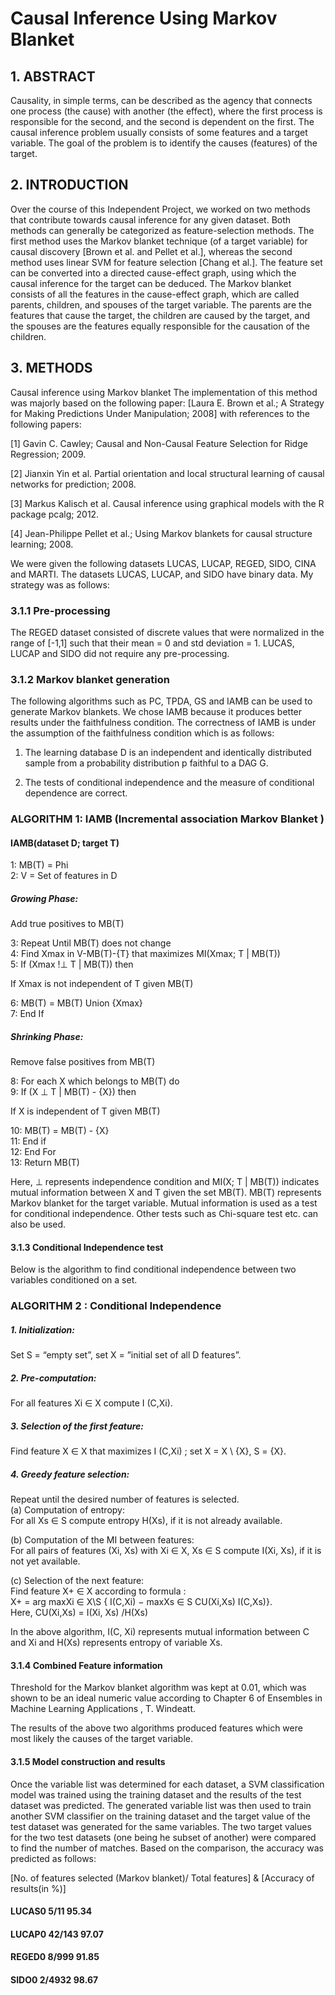 # Causal Inference Using Markov Blanket

## 1. ABSTRACT
Causality, in simple terms, can be described as the agency that connects one process
(the cause) with another (the effect), where the first process is responsible for the
second, and the second is dependent on the first. The causal inference problem
usually consists of some features and a target variable. The goal of the problem is to
identify the causes (features) of the target.

## 2. INTRODUCTION
Over the course of this Independent Project, we worked on two methods that
contribute towards causal inference for any given dataset. Both methods can
generally be categorized as feature-selection methods. The first method uses the Markov
blanket technique (of a target variable) for causal discovery [Brown et al. and Pellet et al.],
whereas the second method uses linear SVM for feature selection [Chang et
al.]. The feature set can be converted into a directed cause-effect graph, using
which the causal inference for the target can be deduced. The Markov blanket
consists of all the features in the cause-effect graph, which are called parents,
children, and spouses of the target variable. The parents are the features that cause
the target, the children are caused by the target, and the spouses
are the features equally responsible for the causation of the children.

## 3. METHODS
Causal inference using Markov blanket
The implementation of this method was majorly based on the following paper:
[Laura E. Brown et al.; A Strategy for Making Predictions Under Manipulation; 2008]
with references to the following papers:

[1] Gavin C. Cawley; Causal and Non-Causal Feature Selection for Ridge
Regression; 2009.

[2] Jianxin Yin et al. Partial orientation and local structural learning of causal
networks for prediction; 2008.

[3] Markus Kalisch et al. Causal inference using graphical models with the R
package pcalg; 2012.

[4] Jean-Philippe Pellet et al.; Using Markov blankets for causal structure learning;
2008.

We were given the following datasets LUCAS, LUCAP, REGED, SIDO, CINA and
MARTI. The datasets LUCAS, LUCAP, and SIDO have binary data. My strategy was as
follows:

### 3.1.1 Pre-processing
The REGED dataset consisted of discrete values that were normalized in the range
of [-1,1] such that their mean = 0 and std deviation = 1. LUCAS, LUCAP and
SIDO did not require any pre-processing.

### 3.1.2 Markov blanket generation
The following algorithms such as PC, TPDA, GS and IAMB can be used to generate
Markov blankets. We chose IAMB because it produces better results under the
faithfulness condition.
The correctness of IAMB is under the assumption of the faithfulness condition which
is as follows:

1. The learning database D is an independent and identically distributed sample from
a probability distribution p faithful to a DAG G.

2. The tests of conditional
independence and the measure of conditional dependence are correct.

### ALGORITHM 1: IAMB (Incremental association Markov Blanket )
#### IAMB(dataset D; target T)

1: MB(T) = Phi <br />
2: V = Set of features in D<br />

##### Growing Phase:<br />
Add true positives to MB(T)<br />

3: Repeat Until MB(T) does not change <br />
4: Find Xmax in V-MB(T)-{T} that maximizes MI(Xmax; T | MB(T)) <br />
5: If (Xmax !⊥ T | MB(T)) then <br />

If Xmax is not independent of T given MB(T)

6: MB(T) = MB(T) Union {Xmax} <br />
7: End If <br />

##### Shrinking Phase:
Remove false positives from MB(T)

8: For each X which belongs to MB(T) do <br />
9: If (X ⊥ T | MB(T) - {X}) then <br />

If X is independent of T given MB(T)

10: MB(T) = MB(T) - {X} <br />
11: End if <br />
12: End For <br />
13: Return MB(T) <br />

Here, ⊥ represents independence condition and MI(X; T | MB(T)) indicates mutual
information between X and T given the set MB(T). MB(T) represents Markov blanket
for the target variable. Mutual information is used as a test for conditional
independence. Other tests such as Chi-square test etc. can also be used.

#### 3.1.3 Conditional Independence test
Below is the algorithm to find conditional independence between two variables
conditioned on a set. <br />

### ALGORITHM 2 : Conditional Independence
##### 1. Initialization: <br />
Set S = “empty set”, set X = ”initial set of all D features”. <br />

##### 2. Pre-computation: <br />
For all features Xi ∈ X compute I (C,Xi).

##### 3. Selection of the first feature:<br />
Find feature X ∈ X that maximizes I (C,Xi) ; set X = X \ {X}, S = {X}.

##### 4. Greedy feature selection:<br />
Repeat until the desired number of features is selected.<br />
(a) Computation of entropy:<br />
For all Xs ∈ S compute entropy H(Xs), if it is not already available.<br />

(b) Computation of the MI between features:<br />
For all pairs of features (Xi, Xs) with Xi ∈ X, Xs ∈ S compute I(Xi, Xs), if it is not yet available.<br />

(c) Selection of the next feature:<br />
Find feature X+ ∈ X according to formula :<br />
X+ = arg maxXi ∈ X\S { I(C,Xi) − maxXs ∈ S CU(Xi,Xs) I(C,Xs)}.<br />
Here, CU(Xi,Xs) = I(Xi, Xs) /H(Xs)<br />

In the above algorithm, I(C, Xi) represents mutual information between C and Xi and
H(Xs) represents entropy of variable Xs.<br />

#### 3.1.4 Combined Feature information
Threshold for the Markov blanket algorithm was kept at 0.01, which was shown to be
an ideal numeric value according to Chapter 6 of Ensembles in Machine Learning
Applications , T. Windeatt.<br />

The results of the above two algorithms produced features which were most likely the
causes of the target variable.

#### 3.1.5 Model construction and results
Once the variable list was determined for each dataset, a SVM classification model
was trained using the training dataset and the results of the test dataset was
predicted. The generated variable list was then used to train another SVM classifier
on the training dataset and the target value of the test dataset was generated for the
same variables. The two target values for the two test datasets (one being he subset
of another) were compared to find the number of matches. Based on the comparison,
the accuracy was predicted as follows:

[No. of features selected (Markov blanket)/ Total features] & [Accuracy of results(in %)]

#### LUCAS0 5/11 95.34 <br />
#### LUCAP0 42/143 97.07 <br />
#### REGED0 8/999 91.85 <br />
#### SIDO0 2/4932 98.67 <br />
